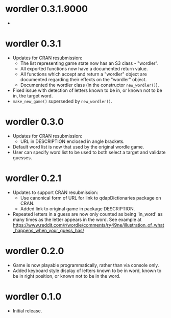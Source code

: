 # wordler 0.3.1.9000
- 

# wordler 0.3.1
- Updates for CRAN resubmission:
    - The list representing game state now has an S3 class - "wordler".
    - All exported functions now have a documented return value.
    - All functions which accept and return a "wordler" object are documented 
    regarding their effects on the "wordler" object.
    - Documented the wordler class (in the constructor `new_wordler()`).
- Fixed issue with detection of letters known to be in, or known not to be in, 
  the target word.
- `make_new_game()` superseded by `new_wordler()`. 

# wordler 0.3.0
- Updates for CRAN resubmission:
    - URL in DESCRIPTION enclosed in angle brackets.
- Default word list is now that used by the original wordle game.
- User can specify word list to be used to both select a target and validate 
  guesses.  

# wordler 0.2.1
- Updates to support CRAN resubmission:
    - Use canonical form of URL for link to qdapDictionaries package on CRAN.
    - Added link to original game in package DESCRIPTION.
- Repeated letters in a guess are now only counted as being 'in_word' as many 
  times as the letter appears in the word. See example at
  https://www.reddit.com/r/wordle/comments/ry49ne/illustration_of_what_happens_when_your_guess_has/

# wordler 0.2.0

- Game is now playable programmatically, rather than via console only.
- Added keyboard style display of letters known to be in word, known to be in 
  right position, or known not to be in the word.

# wordler 0.1.0

- Initial release.
